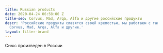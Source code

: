 ```yaml
---
title: Russian products
date: 2020-04-24 06:58:00 Z
title-seo: Corvus, Mad, Arqa, Alfa и другие российские продукты
descr: 'Российские продукты славятся своей крепостью, мы работаем с такими брендами:
  Corvus, Mad, Arqa, Alfa и другие.'
layout: filter-brand
---
```


Снюс произведен в России